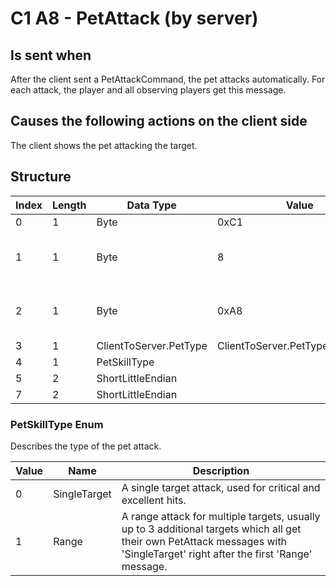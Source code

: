# C1 A8 - PetAttack (by server)

## Is sent when

After the client sent a PetAttackCommand, the pet attacks automatically. For each attack, the player and all observing players get this message.

## Causes the following actions on the client side

The client shows the pet attacking the target.

## Structure

| Index | Length | Data Type | Value | Description |
|-------|--------|-----------|-------|-------------|
| 0 | 1 |   Byte   | 0xC1  | [Packet type](PacketTypes.md) |
| 1 | 1 |    Byte   |   8   | Packet header - length of the packet |
| 2 | 1 |    Byte   | 0xA8  | Packet header - packet type identifier |
| 3 | 1 | ClientToServer.PetType | ClientToServer.PetType.DarkRaven | Pet |
| 4 | 1 | PetSkillType |  | SkillType |
| 5 | 2 | ShortLittleEndian |  | OwnerId |
| 7 | 2 | ShortLittleEndian |  | TargetId |

### PetSkillType Enum

Describes the type of the pet attack.

| Value | Name | Description |
|-------|------|-------------|
| 0 | SingleTarget | A single target attack, used for critical and excellent hits. |
| 1 | Range | A range attack for multiple targets, usually up to 3 additional targets which all get their own PetAttack messages with 'SingleTarget' right after the first 'Range' message. |